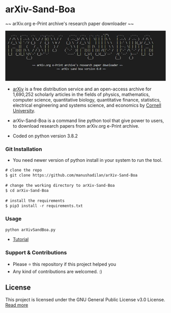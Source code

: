 # arXiv-Sand-Boa

~~ arXiv.org e-Print archive's research paper downloader  ~~

![Image of intro](https://github.com/manushadilan/arXiv-Sand-Boa/blob/master/Intro.JPG)

* [arXiv](https://arxiv.org/) is a free distribution service and an open-access archive for 1,690,252 scholarly articles in the fields of physics, mathematics, computer science, quantitative biology, quantitative finance, statistics, electrical engineering and systems science, and economics by [Cornell University](https://en.wikipedia.org/wiki/Cornell_University).

* arXiv-Sand-Boa is a command line python tool that give power to users, to download research papers from arXiv.org e-Print archive.

* Coded on python version 3.8.2


### Git Installation

* You need newer version of python install in your system to run the tool.
```
# clone the repo
$ git clone https://github.com/manushadilan/arXiv-Sand-Boa

# change the working directory to arXiv-Sand-Boa
$ cd arXiv-Sand-Boa

# install the requirements
$ pip3 install -r requirements.txt
```

### Usage
```
python arXivSandBoa.py
```
* [Tutorial](https://www.youtube.com/watch?v=fjqrKLP70Y0)

### Support & Contributions

* Please ⭐️ this repository if this project helped you
* Any kind of contributions are welcomed. :)

## License

This project is licensed under the GNU General Public License v3.0 License.  [Read more](https://github.com/manushadilan/arXiv-Sand-Boa/blob/master/LICENSE)
